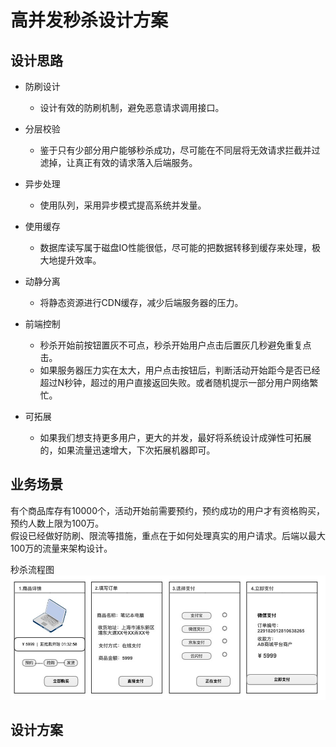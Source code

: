# 高并发秒杀设计方案

## 设计思路

* 防刷设计
    * 设计有效的防刷机制，避免恶意请求调用接口。

* 分层校验
    * 鉴于只有少部分用户能够秒杀成功，尽可能在不同层将无效请求拦截并过滤掉，让真正有效的请求落入后端服务。

* 异步处理
    * 使用队列，采用异步模式提高系统并发量。

* 使用缓存
    * 数据库读写属于磁盘IO性能很低，尽可能的把数据转移到缓存来处理，极大地提升效率。

* 动静分离
    * 将静态资源进行CDN缓存，减少后端服务器的压力。

* 前端控制
    * 秒杀开始前按钮置灰不可点，秒杀开始用户点击后置灰几秒避免重复点击。
    * 如果服务器压力实在太大，用户点击按钮后，判断活动开始距今是否已经超过N秒钟，超过的用户直接返回失败。或者随机提示一部分用户网络繁忙。

* 可拓展
    * 如果我们想支持更多用户，更大的并发，最好将系统设计成弹性可拓展的，如果流量迅速增大，下次拓展机器即可。

##  业务场景

有个商品库存有10000个，活动开始前需要预约，预约成功的用户才有资格购买，预约人数上限为100万。  
假设已经做好防刷、限流等措施，重点在于如何处理真实的用户请求。后端以最大100万的流量来架构设计。

秒杀流程图  
![秒杀流程图](images/mslct.jpg "秒杀流程图")

## 设计方案
